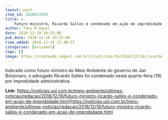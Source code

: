```yaml
---
layout: post
item_id: 2426913358
title: >-
    Futuro ministro, Ricardo Salles é condenado em ação de improbidade
author: Tatu D'Oquei
date: 2018-12-19 19:25:00
pub_date: 2018-12-19 19:25:00
time_added: 2018-12-19 23:40:37
categories: [avisamos]
tags: []
image: https://conteudo.imguol.com.br/c/noticias/24/2018/12/18/ricardo-salles-1545163312126_v2_615x300.jpg
---
```


Indicado como futuro ministro do Meio Ambiente do governo de Jair Bolsonaro, o advogado Ricardo Salles foi condenado nesta quarta-feira (19) por improbidade administrativa.

**Link:** [https://noticias.uol.com.br/meio-ambiente/ultimas-noticias/redacao/2018/12/19/futuro-ministro-ricardo-salles-e-condenado-em-acao-de-improbidade.htm](https://noticias.uol.com.br/meio-ambiente/ultimas-noticias/redacao/2018/12/19/futuro-ministro-ricardo-salles-e-condenado-em-acao-de-improbidade.htm)

